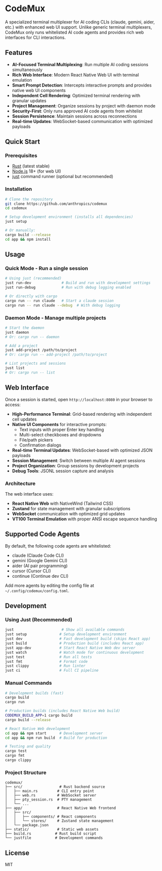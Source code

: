# CodeMux

A specialized terminal multiplexer for AI coding CLIs (claude, gemini, aider, etc.) with enhanced web UI support. Unlike generic terminal multiplexers, CodeMux only runs whitelisted AI code agents and provides rich web interfaces for CLI interactions.

## Features

- **AI-Focused Terminal Multiplexing**: Run multiple AI coding sessions simultaneously
- **Rich Web Interface**: Modern React Native Web UI with terminal emulation
- **Smart Prompt Detection**: Intercepts interactive prompts and provides native web UI components
- **Independent Cell Rendering**: Optimized terminal rendering with granular updates
- **Project Management**: Organize sessions by project with daemon mode
- **Security-First**: Only runs approved AI code agents from whitelist
- **Session Persistence**: Maintain sessions across reconnections
- **Real-time Updates**: WebSocket-based communication with optimized payloads

## Quick Start

### Prerequisites

- [Rust](https://rustup.rs/) (latest stable)
- [Node.js](https://nodejs.org/) 18+ (for web UI)
- [just](https://github.com/casey/just) command runner (optional but recommended)

### Installation

```bash
# Clone the repository
git clone https://github.com/anthropics/codemux
cd codemux

# Setup development environment (installs all dependencies)
just setup

# Or manually:
cargo build --release
cd app && npm install
```

## Usage

### Quick Mode - Run a single session

```bash
# Using just (recommended)
just run-dev              # Build and run with development settings
just run-debug            # Run with debug logging enabled

# Or directly with cargo
cargo run -- run claude   # Start a claude session
cargo run -- run claude --debug  # With debug logging
```

### Daemon Mode - Manage multiple projects

```bash
# Start the daemon
just daemon
# Or: cargo run -- daemon

# Add a project  
just add-project /path/to/project
# Or: cargo run -- add-project /path/to/project

# List projects and sessions
just list
# Or: cargo run -- list
```

## Web Interface

Once a session is started, open `http://localhost:8080` in your browser to access:

- **High-Performance Terminal**: Grid-based rendering with independent cell updates
- **Native UI Components** for interactive prompts:
  - Text inputs with proper Enter key handling
  - Multi-select checkboxes and dropdowns
  - File/path pickers
  - Confirmation dialogs
- **Real-time Terminal Updates**: WebSocket-based with optimized JSON payloads
- **Session Management**: Switch between multiple AI agent sessions
- **Project Organization**: Group sessions by development projects
- **Debug Tools**: JSONL session capture and analysis

### Architecture

The web interface uses:
- **React Native Web** with NativeWind (Tailwind CSS)
- **Zustand** for state management with granular subscriptions  
- **WebSocket** communication with optimized grid updates
- **VT100 Terminal Emulation** with proper ANSI escape sequence handling

## Supported Code Agents

By default, the following code agents are whitelisted:
- claude (Claude Code CLI)
- gemini (Google Gemini CLI)  
- aider (AI pair programming)
- cursor (Cursor CLI)
- continue (Continue dev CLI)

Add more agents by editing the config file at `~/.config/codemux/config.toml`.

## Development

### Using Just (Recommended)

```bash
just                      # Show all available commands
just setup               # Setup development environment
just dev                 # Fast development build (skips React app)
just build               # Production build (includes React app)
just app-dev             # Start React Native Web dev server
just watch               # Watch mode for continuous development
just test                # Run all tests
just fmt                 # Format code
just clippy              # Run linter
just ci                  # Full CI pipeline
```

### Manual Commands

```bash
# Development builds (fast)
cargo build
cargo run

# Production builds (includes React Native Web build)
CODEMUX_BUILD_APP=1 cargo build
cargo build --release

# React Native Web development
cd app && npm start      # Development server
cd app && npm run build  # Build for production

# Testing and quality
cargo test
cargo fmt
cargo clippy
```

### Project Structure

```
codemux/
├── src/                 # Rust backend source
│   ├── main.rs         # CLI entry point
│   ├── web.rs          # WebSocket server
│   ├── pty_session.rs  # PTY management
│   └── ...
├── app/                # React Native Web frontend
│   ├── src/
│   │   ├── components/ # React components
│   │   └── stores/     # Zustand state management
│   └── package.json
├── static/             # Static web assets
├── build.rs           # Rust build script
└── justfile           # Development commands
```

## License

MIT